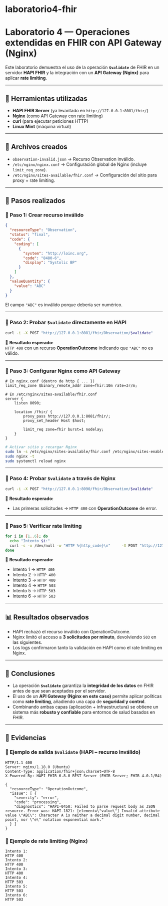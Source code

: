 # laboratorio4-fhir
# Laboratorio 4 — Operaciones extendidas en FHIR con API Gateway (Nginx)

Este laboratorio demuestra el uso de la operación **`$validate`** de FHIR en un servidor **HAPI FHIR** y la integración con un **API Gateway (Nginx)** para aplicar **rate limiting**.  

---

## 🔧 Herramientas utilizadas
- **HAPI FHIR Server** (ya levantado en `http://127.0.0.1:8081/fhir/`)  
- **Nginx** (como API Gateway con rate limiting)  
- **curl** (para ejecutar peticiones HTTP)  
- **Linux Mint** (máquina virtual)  

---

## 📂 Archivos creados
- `observation-invalid.json` → Recurso Observation inválido.  
- `/etc/nginx/nginx.conf` → Configuración global de Nginx (incluye `limit_req_zone`).  
- `/etc/nginx/sites-available/fhir.conf` → Configuración del sitio para proxy + rate limiting.  

---

## 📝 Pasos realizados

### 🔹 Paso 1: Crear recurso inválido
```json
{
  "resourceType": "Observation",
  "status": "final",
  "code": {
    "coding": [
      {
        "system": "http://loinc.org",
        "code": "8480-6",
        "display": "Systolic BP"
      }
    ]
  },
  "valueQuantity": {
    "value": "ABC"
  }
}
```
El campo `"ABC"` es inválido porque debería ser numérico.

---

### 🔹 Paso 2: Probar `$validate` directamente en HAPI
```bash
curl -i -X POST "http://127.0.0.1:8081/fhir/Observation/$validate"      -H "Content-Type: application/fhir+json"      -d @observation-invalid.json
```

📌 **Resultado esperado:**  
`HTTP 400` con un recurso **OperationOutcome** indicando que `"ABC"` no es válido.

---

### 🔹 Paso 3: Configurar Nginx como API Gateway
```nginx
# En nginx.conf (dentro de http { ... })
limit_req_zone $binary_remote_addr zone=fhir:10m rate=3r/m;
```

```nginx
# En /etc/nginx/sites-available/fhir.conf
server {
    listen 8090;

    location /fhir/ {
        proxy_pass http://127.0.0.1:8081/fhir/;
        proxy_set_header Host $host;

        limit_req zone=fhir burst=1 nodelay;
    }
}
```

```bash
# Activar sitio y recargar Nginx
sudo ln -s /etc/nginx/sites-available/fhir.conf /etc/nginx/sites-enabled/
sudo nginx -t
sudo systemctl reload nginx
```

---

### 🔹 Paso 4: Probar `$validate` a través de Nginx
```bash
curl -i -X POST "http://127.0.0.1:8090/fhir/Observation/$validate"      -H "Content-Type: application/fhir+json"      -d @observation-invalid.json
```

📌 **Resultado esperado:**  
- Las primeras solicitudes → `HTTP 400` con **OperationOutcome** de error.  

---

### 🔹 Paso 5: Verificar **rate limiting**
```bash
for i in {1..6}; do
  echo "Intento $i:"
  curl -s -o /dev/null -w "HTTP %{http_code}\n"     -X POST "http://127.0.0.1:8090/fhir/Observation/$validate"     -H "Content-Type: application/fhir+json"     -d @observation-invalid.json
done
```

📌 **Resultado esperado:**  
- Intento 1 → `HTTP 400`  
- Intento 2 → `HTTP 400`  
- Intento 3 → `HTTP 400`  
- Intento 4 → `HTTP 503`  
- Intento 5 → `HTTP 503`  
- Intento 6 → `HTTP 503`  

---

## 📊 Resultados observados
- HAPI rechazó el recurso inválido con OperationOutcome.  
- Nginx limitó el acceso a **3 solicitudes por minuto**, devolviendo `503` en las siguientes.  
- Los logs confirmaron tanto la validación en HAPI como el rate limiting en Nginx.  

---

## 🎯 Conclusiones
- La operación **`$validate`** garantiza la **integridad de los datos** en FHIR antes de que sean aceptados por el servidor.  
- El uso de un **API Gateway (Nginx en este caso)** permite aplicar políticas como **rate limiting**, añadiendo una capa de **seguridad y control**.  
- Combinando ambas capas (aplicación + infraestructura) se obtiene un sistema más **robusto y confiable** para entornos de salud basados en FHIR.  

---

## 📌 Evidencias

### 🔹 Ejemplo de salida `$validate` (HAPI – recurso inválido)
```http
HTTP/1.1 400 
Server: nginx/1.18.0 (Ubuntu)
Content-Type: application/fhir+json;charset=UTF-8
X-Powered-By: HAPI FHIR 6.8.0 REST Server (FHIR Server; FHIR 4.0.1/R4)

{
  "resourceType": "OperationOutcome",
  "issue": [ {
    "severity": "error",
    "code": "processing",
    "diagnostics": "HAPI-0450: Failed to parse request body as JSON resource. Error was: HAPI-1821: [element=\"value\"] Invalid attribute value \"ABC\": Character A is neither a decimal digit number, decimal point, nor \"e\" notation exponential mark."
  } ]
}
```

### 🔹 Ejemplo de rate limiting (Nginx)
```text
Intento 1:
HTTP 400
Intento 2:
HTTP 400
Intento 3:
HTTP 400
Intento 4:
HTTP 503
Intento 5:
HTTP 503
Intento 6:
HTTP 503
```
